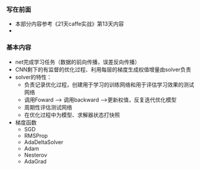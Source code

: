 ### 写在前面

* 本部分内容参考《21天caffe实战》第13天内容
* 

### 基本内容

* net完成学习任务（数据的前向传播，误差反向传播）
* CNN剩下的有监督的优化过程、利用每层的梯度生成权值增量由solver负责
* solver的特性：
    * 负责记录优化过程，创建用于学习的训练网络和用于评估学习效果的测试网络
    * 调用Foward --> 调用backward -->更新权值，反复迭代优化模型
    * 周期性评估测试网络
    * 在优化过程中为模型、求解器状态打快照
* 梯度函数
    * SGD
    * RMSProp
    * AdaDeltaSolver
    * Adam
    * Nesterov
    * AdaGrad